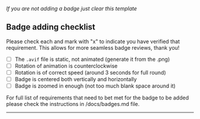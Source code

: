 *If you are not adding a badge just clear this template*

## Badge adding checklist

Please check each and mark with "x" to indicate you have verified that requirement. This allows for more seamless badge reviews, thank you!

- [ ] The `.avif` file is static, not animated (generate it from the .png)
- [ ] Rotation of animation is counterclockwise
- [ ] Rotation is of correct speed (around 3 seconds for full round)
- [ ] Badge is centered both vertically and horizontally
- [ ] Badge is zoomed in enough (not too much blank space around it)

For full list of requirements that need to bet met for the badge to be added please check the instructions in /docs/badges.md file.

---

<!-- Add more info/context here if you want -->
